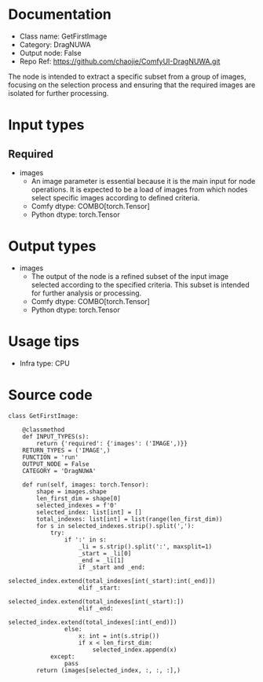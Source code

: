 # Documentation
- Class name: GetFirstImage
- Category: DragNUWA
- Output node: False
- Repo Ref: https://github.com/chaojie/ComfyUI-DragNUWA.git

The node is intended to extract a specific subset from a group of images, focusing on the selection process and ensuring that the required images are isolated for further processing.

# Input types
## Required
- images
    - An image parameter is essential because it is the main input for node operations. It is expected to be a load of images from which nodes select specific images according to defined criteria.
    - Comfy dtype: COMBO[torch.Tensor]
    - Python dtype: torch.Tensor

# Output types
- images
    - The output of the node is a refined subset of the input image selected according to the specified criteria. This subset is intended for further analysis or processing.
    - Comfy dtype: COMBO[torch.Tensor]
    - Python dtype: torch.Tensor

# Usage tips
- Infra type: CPU

# Source code
```
class GetFirstImage:

    @classmethod
    def INPUT_TYPES(s):
        return {'required': {'images': ('IMAGE',)}}
    RETURN_TYPES = ('IMAGE',)
    FUNCTION = 'run'
    OUTPUT_NODE = False
    CATEGORY = 'DragNUWA'

    def run(self, images: torch.Tensor):
        shape = images.shape
        len_first_dim = shape[0]
        selected_indexes = f'0'
        selected_index: list[int] = []
        total_indexes: list[int] = list(range(len_first_dim))
        for s in selected_indexes.strip().split(','):
            try:
                if ':' in s:
                    _li = s.strip().split(':', maxsplit=1)
                    _start = _li[0]
                    _end = _li[1]
                    if _start and _end:
                        selected_index.extend(total_indexes[int(_start):int(_end)])
                    elif _start:
                        selected_index.extend(total_indexes[int(_start):])
                    elif _end:
                        selected_index.extend(total_indexes[:int(_end)])
                else:
                    x: int = int(s.strip())
                    if x < len_first_dim:
                        selected_index.append(x)
            except:
                pass
        return (images[selected_index, :, :, :],)
```